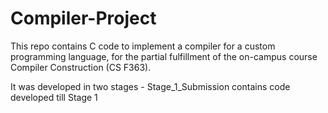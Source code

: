 # Compiler-Project

This repo contains C code to implement a compiler for a custom programming language, for the partial fulfillment of the on-campus course Compiler Construction (CS F363).

It was developed in two stages - Stage_1_Submission contains code developed till Stage 1
